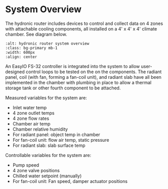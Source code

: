# System Overview

The hydronic router includes devices to control and collect data on 4 zones with attachable cooling components, all installed on a 4' x 4' x 4' climate chamber. See diagram below. 

```{image} ./images/hydronic-router.png
:alt: hydronic router system overview
:class: bg-primary mb-1
:width: 600px
:align: center
```
An EasyIO FS-32 controller is integrated into the system to allow user-designed control loops to be tested on the on the components. The radiant panel, coil (with fan, forming a fan-coil unit), and radiant slab have all been implemented in the chamber with plumbing in place to allow a thermal storage tank or other fourth component to be attached. 

Measured variables for the system are:
- Inlet water temp
- 4 zone outlet temps
- 4 zone flow rates
- Chamber air temp
- Chamber relative humidity
- For radiant panel: object temp in chamber
- For fan-coil unit: flow air temp, static pressure
- For radiant slab: slab surface temp

Controllable variables for the system are:
- Pump speed
- 4 zone valve positions
- Chilled water setpoint (manually)
- For fan-coil unit: Fan speed, damper actuator positions


